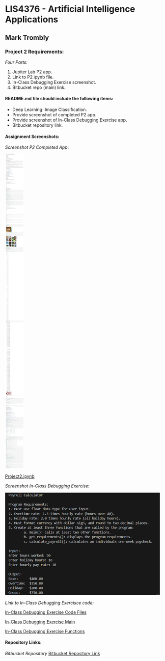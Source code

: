 # LIS4376 - Artificial Intelligence Applications

## Mark Trombly

### Project 2 Requirements:

*Four Parts:*

1. Jupiter Lab P2 app.
2. Link to P2.ipynb file.
3. In-Class Debugging Exercise screenshot.
4. Bitbucket repo (main) link. 

#### README.md file should include the following items:

* Deep Learning: Image Classification.
* Provide screenshot of completed P2 app.
* Provide screenshot of In-Class Debugging Exercise app.
* Bitbucket repository link.

#### Assignment Screenshots:

*Screenshot P2 Completed App*:

![P2 Completed App](img/p2.png)

[Project2.ipynb](https://github.com/monstermark3d/lis4376/blob/master/p2/p2.ipynb "Project 2 ipynb")

*Screenshot In-Class Debugging Exercise*:

![In-Class Debugging Exercise](img/in_class_debugging_exercise.png)

*Link to In-Class Debugging Exercisce code:*

[In-Class Debugging Exercise Code Files](debug_exercise/ "In-Class Debugging Exercise Files")

[In-Class Debugging Exercise Main](debug_exercise/main.py "In-Class Debugging Exercise main.py")

[In-Class Debugging Exercise Functions](debug_exercise/functions.py "In-Class Debugging Exercise functions.py")

#### Repository Links:

*Bitbucket Repository*
[Bitbucket Repository Link](https://bitbucket.org/marktrombly/lis4376/src/master/ "Bitbucket Repository Link")